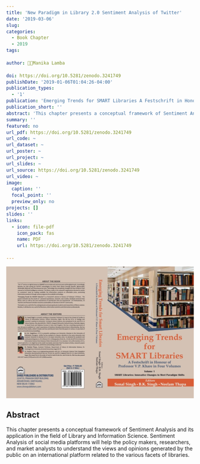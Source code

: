 ```yaml
---
title: 'New Paradigm in Library 2.0 Sentiment Analysis of Twitter'
date: '2019-03-06'
slug:
categories:
  - Book Chapter
  - 2019
tags:

author: 👩‍🔬Manika Lamba

doi: https://doi.org/10.5281/zenodo.3241749
publishDate: '2019-01-06T01:04:26-04:00'
publication_types:
  - '1'
publication: 'Emerging Trends for SMART Libraries A Festschrift in Honour of Professor V.P. Khare in Four Volumes, Shree Publishers and Distributions, New Delhi'
publication_short: ''
abstract: 'This chapter presents a conceptual framework of Sentiment Analysis and its application in the field of Library and Information Science. Sentiment Analysis of social media platforms will help the policy makers, researchers, and market analysts to understand the views and opinions generated by the public on an international platform related to the various facets of libraries.'
summary: ''
featured: no
url_pdf: https://doi.org/10.5281/zenodo.3241749
url_code: ~
url_dataset: ~
url_poster: ~
url_project: ~
url_slides: ~
url_source: https://doi.org/10.5281/zenodo.3241749
url_video: ~
image:
  caption: ''
  focal_point: ''
  preview_only: no
projects: []
slides: ''
links:
  - icon: file-pdf
    icon_pack: fas
    name: PDF
    url: https://doi.org/10.5281/zenodo.3241749

---
```


![1](featured.jpg)

## Abstract
This chapter presents a conceptual framework of Sentiment Analysis and its application in the field of Library and Information Science. Sentiment Analysis of social media platforms will help the policy makers, researchers, and market analysts to understand the views and opinions generated by the public on an international platform related to the various facets of libraries.
